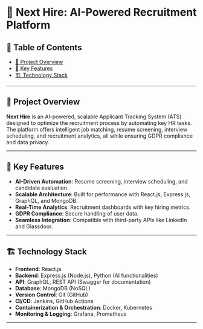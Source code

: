 # 📄 Next Hire: AI-Powered Recruitment Platform

## 📂 Table of Contents
- [🚀 Project Overview](#-project-overview)
- [🎯 Key Features](#-key-features)
- [🏗️ Technology Stack](#-technology-stack)


---

## 🚀 Project Overview
**Next Hire** is an AI-powered, scalable Applicant Tracking System (ATS) designed to optimize the recruitment process by automating key HR tasks. The platform offers intelligent job matching, resume screening, interview scheduling, and recruitment analytics, all while ensuring GDPR compliance and data privacy.

---

## 🎯 Key Features
- **AI-Driven Automation**: Resume screening, interview scheduling, and candidate evaluation.
- **Scalable Architecture**: Built for performance with React.js, Express.js, GraphQL, and MongoDB.
- **Real-Time Analytics**: Recruitment dashboards with key hiring metrics.
- **GDPR Compliance**: Secure handling of user data.
- **Seamless Integration**: Compatible with third-party APIs like LinkedIn and Glassdoor.

---

## 🏗️ Technology Stack
- **Frontend**: React.js
- **Backend**: Express.js (Node.js), Python (AI functionalities)
- **API**: GraphQL, REST API (Swagger for documentation)
- **Database**: MongoDB (NoSQL)
- **Version Control**: Git (GitHub)
- **CI/CD**: Jenkins, GitHub Actions
- **Containerization & Orchestration**: Docker, Kubernetes
- **Monitoring & Logging**: Grafana, Prometheus

---
